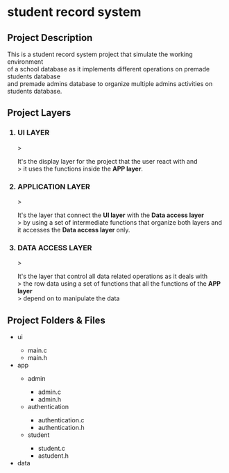 # student record system

## Project Description
<p>This is a student record system project that simulate the working environment <br>
of a school database as it implements different operations on premade students database<br>
and premade admins database to organize multiple admins activities on students database.
</p>

## Project Layers

<ol>
<h3><li>UI LAYER</li></h3>
> <p>It's the display layer for the project that the user react with and <br>
> it uses the functions inside the <strong>APP layer</strong>.</p>
<h3><li>APPLICATION LAYER</li></h3>
> <p>It's the layer that connect the <strong>UI layer</strong> with the <strong>Data access layer</strong> <br>
> by using a set of intermediate functions that organize both layers and it accesses the <strong>Data access layer</strong> only.</p>
<h3><li>DATA ACCESS LAYER</li></h3>
> <p>It's the layer that control all data related operations as it deals with <br>
> the row data using a set of functions that all the functions of the <strong>APP layer</strong> <br>
> depend on to manipulate the data</p>
</ol>

## Project Folders & Files

<ul>
 <li>ui</li>
  <ul>
   <li>main.c</li>
   <li>main.h</li>
  </ul>
 <li>app</li>
  <ul>
   <li>admin</li>
    <ul>
     <li>admin.c</li>
     <li>admin.h</li>
    </ul>
   <li>authentication</li>
    <ul>
     <li>authentication.c</li>
     <li>authentication.h</li>
    </ul>
   <li>student</li>
    <ul>
     <li>student.c</li>
     <li>astudent.h</li>
    </ul>
  </ul>
 <li>data</li>
</ul>